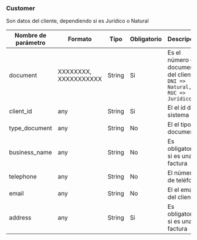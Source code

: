 ### Customer
Son datos del cliente, dependiendo si es Jurídico o Natural

Nombre de parámetro | Formato | Tipo | Obligatorio | Descripcion 
------------ | ------------- | ------------- | ------------- | -------------
document | XXXXXXXX, XXXXXXXXXXX | String | Si | Es el número de documento del cliente. ```DNI => Natural, RUC => Jurídico```
client_id | any| String | Si | El el id de tu sistema
type_document | any| String | No | El el tipo de documento
business_name | any| String | No | Es obligatorio si es una factura
telephone | any| String | No | El número de teléfono
email | any| String | No | El el email del cliente
address | any| String | Si | Es obligatorio si es una factura
